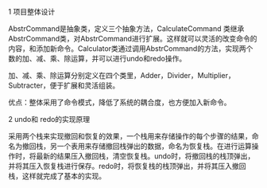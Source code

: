 1 项目整体设计

AbstrCommand是抽象类，定义三个抽象方法，CalculateCommand 类继承AbstrCommand类，对AbstrCommand进行扩展。这样就可以灵活的改变命令的内容，和添加新命令。Calculator类通过调用AbstrCommand的方法，实现两个数的加、减、乘、除运算，并可以进行undo和redo操作。

加、减、乘、除运算分别定义在四个类里，Adder，Divider，Multiplier，Subtracter，便于扩展和灵活组装。

优点：整体采用了命令模式，降低了系统的耦合度，也方便加入新命令。

2 undo和 redo的实现原理

采用两个栈来实现撤回和恢复的效果，一个栈用来存储操作的每个步骤的结果，命名为撤回栈，另一个表用来存储撤回栈弹出的数据，命名为恢复栈。在进行运算操作时，将最新的结果压入撤回栈，清空恢复栈。undo时，将撤回栈的栈顶弹出，并将其压入恢复栈进行保存。redo时，将恢复栈的栈顶弹出，并将其压入撤回栈，这样就完成了基本的实现。
